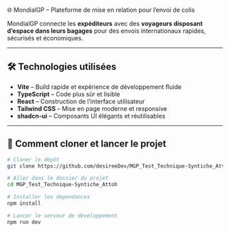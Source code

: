 
🌐 MondialGP – Plateforme de mise en relation pour l’envoi de colis

MondialGP connecte les **expéditeurs** avec des **voyageurs disposant d’espace dans leurs bagages** pour des envois internationaux rapides, sécurisés et économiques.

---

## 🛠 Technologies utilisées

* **Vite** – Build rapide et expérience de développement fluide
* **TypeScript** – Code plus sûr et lisible
* **React** – Construction de l’interface utilisateur
* **Tailwind CSS** – Mise en page moderne et responsive
* **shadcn-ui** – Composants UI élégants et réutilisables

---

## 🚀 Comment cloner et lancer le projet

```bash
# Cloner le dépôt
git clone https://github.com/desireeDev/MGP_Test_Technique-Syntiche_Attoh.git

# Aller dans le dossier du projet
cd MGP_Test_Technique-Syntiche_Attoh

# Installer les dépendances
npm install

# Lancer le serveur de développement
npm run dev
```



